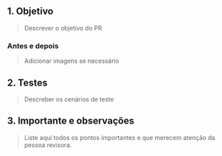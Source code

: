 ## 1. Objetivo

> Descrever o objetivo do PR

### Antes e depois

> Adicionar imagens se necessário

## 2. Testes

> Descreber os cenários de teste

## 3. Importante e observações

> Liste aqui todos os pontos importantes e que merecem atenção da pessoa revisora.
